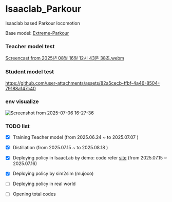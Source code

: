 # Isaaclab_Parkour
Isaaclab based Parkour locomotion 

Base model: [Extreme-Parkour](https://extreme-parkour.github.io/)


### Teacher model test 

[Screencast from 2025년 08월 16일 12시 43분 38초.webm](https://github.com/user-attachments/assets/ff1f58db-2439-449c-b596-5a047c526f1f)

### Student model test 


https://github.com/user-attachments/assets/82a5cecb-ffbf-4a46-8504-79188a147c40



### env visualize 

![Screenshot from 2025-07-06 16-27-36](https://github.com/user-attachments/assets/9baa9a6c-63db-4703-ac95-f067c8f6e287)


### TODO list

* [x] Training Teacher model  (from 2025.06.24 ~ to 2025.07.07 )

* [x] Distillation (from 2025.07.15 ~ to 2025.08.18 )

* [x] Deploying policy in IsaacLab by demo: code refer [site](https://isaac-sim.github.io/IsaacLab/main/source/overview/showroom.html)  (from 2025.07.15 ~ 2025.07.16)

* [x] Deploying policy by sim2sim (mujoco)

* [ ] Deploying policy in real world 

* [ ] Opening total codes 

